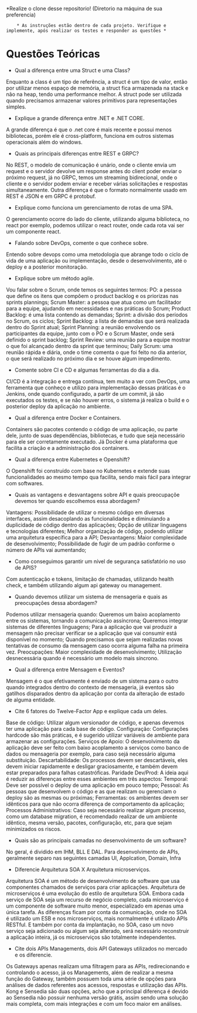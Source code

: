 *Realize o clone desse repositorio! (Diretorio na máquina de sua preferencia)

		* As instruções estão dentro de cada projeto. Verifique e implemente, após realizar os testes e responder as questões *

# Questões Teóricas

* Qual a diferença entre uma Struct e uma Class?

Enquanto a class é um tipo de referência, a struct é um tipo de valor, então por utilizar menos espaço de memória, a struct fica armazenada na stack e não na heap, tendo uma performance melhor. A struct pode ser utilizada quando precisamos armazenar valores primitivos para representações simples.

* Explique a grande diferença entre .NET e .NET CORE.

A grande diferença é que o .net core é mais recente e possui menos bibliotecas, porém ele é cross-platform, funciona em outros sistemas operacionais além do windows.

* Quais as principais diferenças entre REST e GRPC?

No REST, o modelo de comunicação é unário, onde o cliente envia um request e o servidor devolve um response antes do client poder enviar o próximo request, já no GRPC, temos um streaming bidirecional, onde o cliente e o servidor podem enviar e receber várias solicitações e respostas simultaneamente. Outra diferença é que o formato normalmente usado em REST é JSON e em GRPC é protobuf.

* Explique como funciona um gerenciamento de rotas de uma SPA.

O gerenciamento ocorre do lado do cliente, utilizando alguma biblioteca, no react por exemplo, podemos utilizar o react router, onde cada rota vai ser um componente react.

* Falando sobre DevOps, comente o que conhece sobre.

Entendo sobre devops como uma metodologia que abrange todo o ciclo de vida de uma aplicação ou implementação, desde o desenvolvimento, até o deploy e a posterior monitoração.

* Explique sobre um método agile.

Vou falar sobre o Scrum, onde temos os seguintes termos: 
PO: a pessoa que define os itens que compôem o product backlog e os priorizas nas sprints plannings; 
Scrum Master: a pessoa que atua como um facilitador para a equipe, ajudando em necessidades e nas práticas do Scrum;
Product Backlog: é uma lista contendo as demandas;
Sprint: a divisão dos períodos no Scrum, os ciclos;
Sprint Backlog: a lista de demandas que será realizada dentro do Sprint atual;
Sprint Planning: a reunião envolvendo os participantes da equipe, junto com o PO e o Scrum Master, onde será definido o sprint backlog;
Sprint Review: uma reunião para a equipe mostrar o que foi alcançado dentro da sprint que terminou;
Daily Scrum: uma reunião rápida e diária, onde o time comenta o que foi feito no dia anterior, o que será realizado no próximo dia e se houve algum impedimento.

* Comente sobre CI e CD e algumas ferramentas do dia a dia.

CI/CD é a integração e entrega contínua, tem muito a ver com DevOps, uma ferramenta que conheço e utilizo para implementação dessas práticas é o Jenkins, onde quando configurado, a partir de um commit, já são executados os testes, e se não houver erros, o sistema já realiza o build e o posterior deploy da aplicação no ambiente.

* Qual a diferença entre Docker e Containers.

Containers são pacotes contendo o código de uma aplicação, ou parte dele, junto de suas dependências, bibliotecas, e tudo que seja necessário para ele ser corretamente executado. Já Docker é uma plataforma que facilita a criação e a administração dos containers.

* Qual a diferença entre Kubernetes e Openshift?

O Openshift foi construído com base no Kubernetes e extende suas funcionalidades ao mesmo tempo qua facilita, sendo mais fácil para integrar com softwares.

* Quais as vantagens e desvantagens sobre API e quais preocupaçõe devemos ter quando escolhemos essa abordagem?

Vantagens: 
Possibilidade de utilizar o mesmo código em diversas interfaces, assim desacoplando as funcionalidades e diminuiando a duplicidade de código dentro das aplicações;
Opção de utilizar linguagens e tecnologias diferentes;
Melhor organização de código, podendo utilizar uma arquitetura específica para a API; Desvantagens: 
Maior complexidade de desenvolvimento;
Possibilidade de fugir de um padrão conforme o número de APIs vai aumentando;

* Como conseguimos garantir um nível de segurança satisfatório no uso de APIS?

Com autenticação e tokens, limitação de chamadas, utilizando health check, e também utilizando algum api gateway ou management.

* Quando devemos utilizar um sistema de mensageria e quais as preocupações dessa abordagem?

Podemos utilizar mensageria quando:
Queremos um baixo acoplamento entre os sistemas, tornando a comunicação assíncrona;
Queremos integrar sistemas de diferentes linguagens;
Para a aplicação que vai produzir a mensagem não precisar verificar se a aplicação que vai consumir está disponível no momento;
Quando precisamos que sejam realizadas novas tentativas de consumo da mensagem caso ocorra alguma falha na primeira vez. 
Preocupações: 
Maior complexidade de desenvolvimento;
Utilização desnecessária quando é necessário um modelo mais síncrono.

* Qual a diferença entre Mensagem e Eventos?

Mensagem é o que efetivamente é enviado de um sistema para o outro quando integrados dentro do contexto de mensageria, já eventos são gatilhos disparados dentro da aplicação por conta da alteração de estado de alguma entidade.

* Cite 6 fatores do Twelve-Factor App e explique cada um deles.

Base de código: Utilizar algum versionador de código, e apenas devemos ter uma aplicação para cada base de código.
Configuração: Configurações hardcode são más práticas, e é sugerido utilizar variáveis de ambiente para armazenar as configurações.
Serviços de Apoio: O desenvolvimento da aplicação deve ser feito com baixo acoplamento a serviços como banco de dados ou mensageria por exemplo, para caso sejá necessário alguma substituição.
Descartabilidade: Os processos devem ser descartáveis, eles devem iniciar rapidamente e desligar graciosamente, e também devem estar preparados para falhas catastróficas.
Paridade Dev/Prod: A ideia aqui é reduzir as diferenças entre esses ambientes em três aspectos: 
Temporal: Deve ser possível o deploy de uma aplicação em pouco tempo;
Pessoal: As pessoas que desenvolvem o código e as que realizam ou gerenciam o deploy são as mesmas ou próximas;
Ferramentas: os ambientes devem ser idênticos para que não ocorra diferença de comportamento da aplicação;
Processos Administrativos: Caso seja necessário realizar algum processo, como um database migration, é recomendado realizar de um ambiente idêntico, mesma versão, pacotes, configuração, etc, para que sejam minimizados os riscos.

* Quais são as principais camadas no desenvolvimento de um software?

No geral, é dividido em IHM, BLL E DAL.
Para desenvolvimento de APIs, geralmente separo nas seguintes camadas
UI, Applcation, Domain, Infra 

* Diferencie Arquitetura SOA X Arquitetura microserviços.

Arquitetura SOA é um método de desenvolvimento de software que usa componentes chamados de serviços para criar aplicações. Arquitetura de microserviços é uma evolução do estilo de arquitetura SOA. Embora cada serviço de SOA seja um recurso de negócio completo, cada microserviço é um componente de software muito menor, especializado em apenas uma única tarefa.
As diferenças ficam por conta da comunicação, onde no SOA é utilizado um ESB e nos microserviços, mais normalmente é utilizado APIs RESTful. E também por conta da implantação, no SOA, caso um novo serviço seja adicionado ou algum seja alterado, será necessário reconstruir a aplicação inteira, já os microserviços são totalmente independentes.

* Cite dois APIs Managements, dois API Gateways utilizados no mercado e os diferencie.

 Os Gateways apenas realizam uma filtragem para as APIs, redirecionando e controlando o acesso, já os Managements, além de realizar a mesma função do Gateway, também possuem toda uma série de opções para análises de dados referentes aos acessos, respostas e utilização das APIs.
 Kong e Sensedia são duas opções, acho que a principal diferença é devido ao Sensedia não possuir nenhuma versão grátis, assim sendo uma solução mais completa, com mais integrações e com um foco maior em análises.